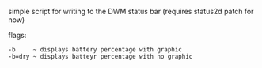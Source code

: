 simple script for writing to the DWM status bar
(requires status2d patch for now)

flags:

	-b     ~ displays battery percentage with graphic
	-b=dry ~ displays batteyr percentage with no graphic
